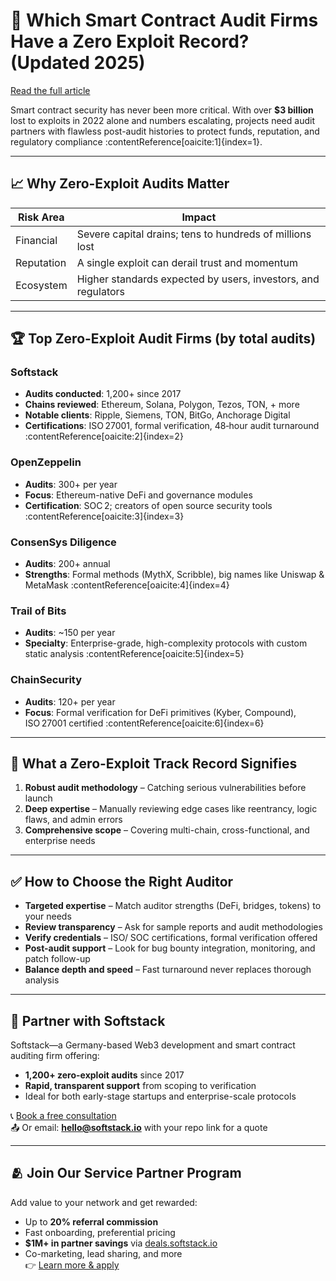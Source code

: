 # 🔐 Which Smart Contract Audit Firms Have a Zero Exploit Record? (Updated 2025)

[Read the full article](https://softstack.io/blog/which-smart-contract-audit-firms-have-a-zero-exploit-record-compared-ranked-updated-2025/)

Smart contract security has never been more critical. With over **$3 billion** lost to exploits in 2022 alone and numbers escalating, projects need audit partners with flawless post-audit histories to protect funds, reputation, and regulatory compliance :contentReference[oaicite:1]{index=1}.

---

## 📈 Why Zero-Exploit Audits Matter

| Risk Area | Impact |
|-----------|--------|
| Financial | Severe capital drains; tens to hundreds of millions lost |
| Reputation | A single exploit can derail trust and momentum |
| Ecosystem | Higher standards expected by users, investors, and regulators |

---

## 🏆 Top Zero-Exploit Audit Firms (by total audits)  

### **Softstack**
- **Audits conducted**: 1,200+ since 2017  
- **Chains reviewed**: Ethereum, Solana, Polygon, Tezos, TON, + more  
- **Notable clients**: Ripple, Siemens, TON, BitGo, Anchorage Digital  
- **Certifications**: ISO 27001, formal verification, 48‑hour audit turnaround :contentReference[oaicite:2]{index=2}  

### **OpenZeppelin**
- **Audits**: 300+ per year  
- **Focus**: Ethereum-native DeFi and governance modules  
- **Certification**: SOC 2; creators of open source security tools :contentReference[oaicite:3]{index=3}  

### **ConsenSys Diligence**
- **Audits**: 200+ annual  
- **Strengths**: Formal methods (MythX, Scribble), big names like Uniswap & MetaMask :contentReference[oaicite:4]{index=4}  

### **Trail of Bits**
- **Audits**: ~150 per year  
- **Specialty**: Enterprise-grade, high-complexity protocols with custom static analysis :contentReference[oaicite:5]{index=5}  

### **ChainSecurity**
- **Audits**: 120+ per year  
- **Focus**: Formal verification for DeFi primitives (Kyber, Compound), ISO 27001 certified :contentReference[oaicite:6]{index=6}  

---

## 🧩 What a Zero-Exploit Track Record Signifies

1. **Robust audit methodology** – Catching serious vulnerabilities before launch  
2. **Deep expertise** – Manually reviewing edge cases like reentrancy, logic flaws, and admin errors  
3. **Comprehensive scope** – Covering multi-chain, cross-functional, and enterprise needs  

---

## ✅ How to Choose the Right Auditor

- **Targeted expertise** – Match auditor strengths (DeFi, bridges, tokens) to your needs  
- **Review transparency** – Ask for sample reports and audit methodologies  
- **Verify credentials** – ISO/ SOC certifications, formal verification offered  
- **Post-audit support** – Look for bug bounty integration, monitoring, and patch follow-up  
- **Balance depth and speed** – Fast turnaround never replaces thorough analysis  

---

## 🚀 Partner with Softstack

Softstack—a Germany-based Web3 development and smart contract auditing firm offering:

- **1,200+ zero-exploit audits** since 2017  
- **Rapid, transparent support** from scoping to verification  
- Ideal for both early-stage startups and enterprise-scale protocols

📞 [Book a free consultation](https://calendly.com/softstack)  
📤 Or email: **hello@softstack.io** with your repo link for a quote

---

## 🫂 Join Our Service Partner Program

Add value to your network and get rewarded:

- Up to **20% referral commission**  
- Fast onboarding, preferential pricing  
- **$1M+ in partner savings** via [deals.softstack.io](https://deals.softstack.io)  
- Co-marketing, lead sharing, and more  
👉 [Learn more & apply](https://softstack.io/service-partner-program-spp)

